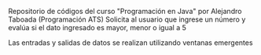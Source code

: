 Repositorio de códigos del curso "Programación en Java" por Alejandro Taboada (Programación ATS)
Solicita al usuario que ingrese un número y evalúa si el dato ingresado es mayor, menor o igual a 5

Las entradas y salidas de datos se realizan utilizando ventanas emergentes
